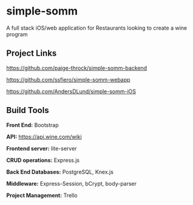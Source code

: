 # simple-somm
A full stack iOS/web application for Restaurants looking to create a wine program


## Project Links

https://github.com/paige-throck/simple-somm-backend

https://github.com/ssfiero/simple-somm-webapp

https://github.com/AndersDLund/simple-somm-iOS


## Build Tools

**Front End:** Bootstrap

**API:** https://api.wine.com/wiki

**Frontend server:** lite-server

**CRUD operations:** Express.js

**Back End Databases:** PostgreSQL, Knex.js

**Middleware:** Express-Session, bCrypt, body-parser

**Project Management:** Trello

